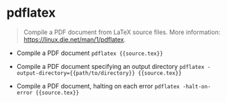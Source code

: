 # pdflatex
> Compile a PDF document from LaTeX source files.
> More information: <https://linux.die.net/man/1/pdflatex>.

- Compile a PDF document
`pdflatex {{source.tex}}`

- Compile a PDF document specifying an output directory
`pdflatex -output-directory={{path/to/directory}} {{source.tex}}`

- Compile a PDF document, halting on each error
`pdflatex -halt-on-error {{source.tex}}`

